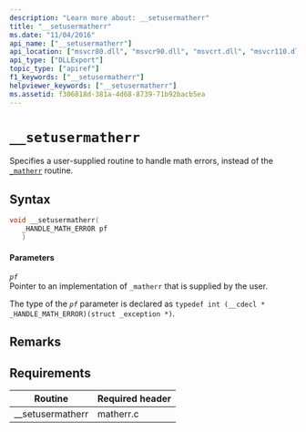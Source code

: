 ```yaml
---
description: "Learn more about: __setusermatherr"
title: "__setusermatherr"
ms.date: "11/04/2016"
api_name: ["__setusermatherr"]
api_location: ["msvcr80.dll", "msvcr90.dll", "msvcrt.dll", "msvcr110.dll", "msvcr110_clr0400.dll", "msvcr120.dll", "msvcr100.dll", "api-ms-win-crt-math-l1-1-0.dll"]
api_type: ["DLLExport"]
topic_type: ["apiref"]
f1_keywords: ["__setusermatherr"]
helpviewer_keywords: ["__setusermatherr"]
ms.assetid: f306818d-381a-4d68-8739-71b92bacb5ea
---
```

# `__setusermatherr`

Specifies a user-supplied routine to handle math errors, instead of the [`_matherr`](./reference/matherr.md) routine.

## Syntax

```cpp
void __setusermatherr(
   _HANDLE_MATH_ERROR pf
   )
```

#### Parameters

*`pf`*\
Pointer to an implementation of `_matherr` that is supplied by the user.

The type of the *`pf`* parameter is declared as `typedef int (__cdecl * _HANDLE_MATH_ERROR)(struct _exception *)`.

## Remarks

## Requirements

|Routine|Required header|
|-------------|---------------------|
|__setusermatherr|matherr.c|
